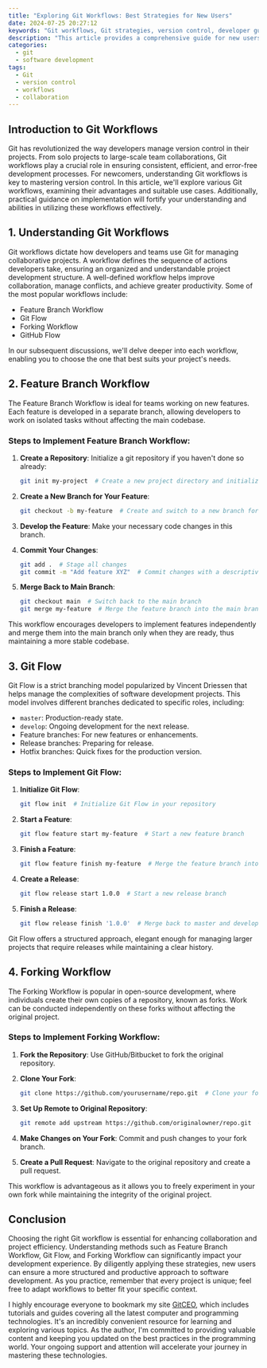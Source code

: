 ```yaml
---
title: "Exploring Git Workflows: Best Strategies for New Users"
date: 2024-07-25 20:27:12
keywords: "Git workflows, Git strategies, version control, developer guide, Git for beginners"
description: "This article provides a comprehensive guide for new users exploring Git workflows. It outlines essential strategies to effectively manage version control, collaborate on projects, and implement best practices in Git. Users will learn about various workflows, including Git Flow and the Forking Workflow, with detailed explanations and examples. By the end of this tutorial, readers will have a solid understanding of how to choose and apply the best Git workflow for their projects."
categories:
  - git
  - software development
tags:
  - Git
  - version control
  - workflows
  - collaboration
---
```


## Introduction to Git Workflows

Git has revolutionized the way developers manage version control in their projects. From solo projects to large-scale team collaborations, Git workflows play a crucial role in ensuring consistent, efficient, and error-free development processes. For newcomers, understanding Git workflows is key to mastering version control. In this article, we'll explore various Git workflows, examining their advantages and suitable use cases. Additionally, practical guidance on implementation will fortify your understanding and abilities in utilizing these workflows effectively.

<!-- more -->

## 1. Understanding Git Workflows

Git workflows dictate how developers and teams use Git for managing collaborative projects. A workflow defines the sequence of actions developers take, ensuring an organized and understandable project development structure. A well-defined workflow helps improve collaboration, manage conflicts, and achieve greater productivity. Some of the most popular workflows include:

- Feature Branch Workflow
- Git Flow
- Forking Workflow
- GitHub Flow

In our subsequent discussions, we'll delve deeper into each workflow, enabling you to choose the one that best suits your project's needs.

## 2. Feature Branch Workflow

The Feature Branch Workflow is ideal for teams working on new features. Each feature is developed in a separate branch, allowing developers to work on isolated tasks without affecting the main codebase.

### Steps to Implement Feature Branch Workflow:

1. **Create a Repository**: Initialize a git repository if you haven't done so already:
   ```bash
   git init my-project  # Create a new project directory and initialize git
   ```

2. **Create a New Branch for Your Feature**:
   ```bash
   git checkout -b my-feature  # Create and switch to a new branch for the feature
   ```

3. **Develop the Feature**: Make your necessary code changes in this branch.

4. **Commit Your Changes**:
   ```bash
   git add .  # Stage all changes
   git commit -m "Add feature XYZ"  # Commit changes with a descriptive message
   ```

5. **Merge Back to Main Branch**:
   ```bash
   git checkout main  # Switch back to the main branch
   git merge my-feature  # Merge the feature branch into the main branch
   ```

This workflow encourages developers to implement features independently and merge them into the main branch only when they are ready, thus maintaining a more stable codebase.

## 3. Git Flow

Git Flow is a strict branching model popularized by Vincent Driessen that helps manage the complexities of software development projects. This model involves different branches dedicated to specific roles, including:

- `master`: Production-ready state.
- `develop`: Ongoing development for the next release.
- Feature branches: For new features or enhancements.
- Release branches: Preparing for release.
- Hotfix branches: Quick fixes for the production version.

### Steps to Implement Git Flow:

1. **Initialize Git Flow**:
   ```bash
   git flow init  # Initialize Git Flow in your repository
   ```

2. **Start a Feature**:
   ```bash
   git flow feature start my-feature  # Start a new feature branch
   ```

3. **Finish a Feature**:
   ```bash
   git flow feature finish my-feature  # Merge the feature branch into develop
   ```

4. **Create a Release**:
   ```bash
   git flow release start 1.0.0  # Start a new release branch
   ```

5. **Finish a Release**:
   ```bash
   git flow release finish '1.0.0'  # Merge back to master and develop
   ```

Git Flow offers a structured approach, elegant enough for managing larger projects that require releases while maintaining a clear history.

## 4. Forking Workflow

The Forking Workflow is popular in open-source development, where individuals create their own copies of a repository, known as forks. Work can be conducted independently on these forks without affecting the original project.

### Steps to Implement Forking Workflow:

1. **Fork the Repository**: Use GitHub/Bitbucket to fork the original repository.

2. **Clone Your Fork**:
   ```bash
   git clone https://github.com/yourusername/repo.git  # Clone your fork locally
   ```

3. **Set Up Remote to Original Repository**:
   ```bash
   git remote add upstream https://github.com/originalowner/repo.git  # Set original repo as upstream
   ```

4. **Make Changes on Your Fork**: Commit and push changes to your fork branch.

5. **Create a Pull Request**: Navigate to the original repository and create a pull request.

This workflow is advantageous as it allows you to freely experiment in your own fork while maintaining the integrity of the original project.

## Conclusion

Choosing the right Git workflow is essential for enhancing collaboration and project efficiency. Understanding methods such as Feature Branch Workflow, Git Flow, and Forking Workflow can significantly impact your development experience. By diligently applying these strategies, new users can ensure a more structured and productive approach to software development. As you practice, remember that every project is unique; feel free to adapt workflows to better fit your specific context.

I highly encourage everyone to bookmark my site [GitCEO](https://gitceo.com), which includes tutorials and guides covering all the latest computer and programming technologies. It's an incredibly convenient resource for learning and exploring various topics. As the author, I'm committed to providing valuable content and keeping you updated on the best practices in the programming world. Your ongoing support and attention will accelerate your journey in mastering these technologies.